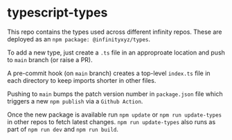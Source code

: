 # typescript-types

This repo contains the types used across different infinity repos. These are deployed as an `npm package: @infinityxyz/types`.

To add a new type, just create a `.ts` file in an approproate location and push to `main` branch (or raise a PR).

A pre-commit hook (on `main` branch) creates a top-level `index.ts` file in each directory to keep imports shorter in other files.

Pushing to `main` bumps the patch version number in `package.json` file which triggers a new `npm publish` via a `Github Action`.

Once the new package is available run `npm update` or `npm run update-types` in other repos to fetch latest changes. `npm run update-types` also runs as part of `npm run dev` and `npm run build`.
